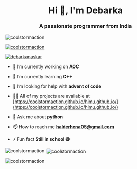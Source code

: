 <h1 align="center">Hi 👋, I'm Debarka</h1>
<h3 align="center">A passionate programmer from India</h3>

<p align="left"> <img src="https://komarev.com/ghpvc/?username=coolstormaction&label=Profile%20views&color=0e75b6&style=flat" alt="coolstormaction" /> </p>

<p align="left"> <a href="https://github.com/ryo-ma/github-profile-trophy"><img src="https://github-profile-trophy.vercel.app/?username=coolstormaction" alt="coolstormaction" /></a> </p>

<p align="left"> <a href="https://twitter.com/debarkanaskar" target="blank"><img src="https://img.shields.io/twitter/follow/debarkanaskar?logo=twitter&style=for-the-badge" alt="debarkanaskar" /></a> </p>

- 🔭 I’m currently working on **AOC**

- 🌱 I’m currently learning **C++**

- 🤝 I’m looking for help with **advent of code**

- 👨‍💻 All of my projects are available at [https://coolstormaction.github.io/himu.github.io/](https://coolstormaction.github.io/himu.github.io/)

- 💬 Ask me about **python**

- 📫 How to reach me **halderhena05@gmail.com**

- ⚡ Fun fact **Still in school 😅**

<p><img align="left" src="https://github-readme-stats.vercel.app/api/top-langs?username=coolstormaction&show_icons=true&locale=en&layout=compact" alt="coolstormaction" /></p>

<p>&nbsp;<img align="center" src="https://github-readme-stats.vercel.app/api?username=coolstormaction&show_icons=true&locale=en" alt="coolstormaction" /></p>

<p><img align="center" src="https://github-readme-streak-stats.herokuapp.com/?user=coolstormaction&" alt="coolstormaction" /></p>
